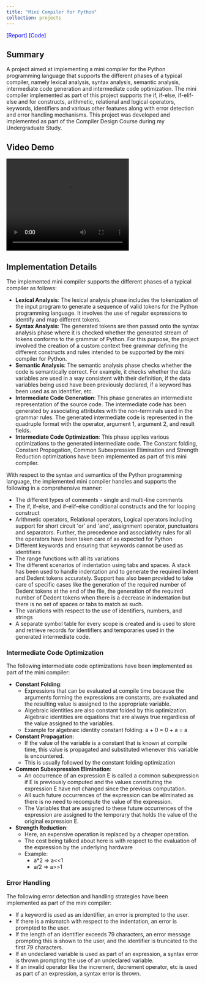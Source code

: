 ```yaml
---
title: "Mini Compiler for Python"
collection: projects
---
```


<style>
  video:target
  {
    outline:none;
    border:none;
  }

  a 
  {
    color: blue;
    text-decoration: none;
  }
</style>

<a style="text-decoration: none;" href="/files/Compiler_Design_Project_Report.pdf">[Report]</a>
<a style="text-decoration: none;" href="https://github.com/darshand15/Mini-Compiler-for-Python">[Code]</a>

## Summary

A project aimed at implementing a mini compiler for the Python programming language that supports the different phases of a typical compiler, namely lexical analysis, syntax analysis, semantic analysis, intermediate code generation and intermediate code optimization. The mini compiler implemented as part of this project supports the if, if-else, if-elif-else and for constructs, arithmetic, relational and logical operators, keywords, identifiers and various other features along with error detection and error handling mechanisms. This project was developed and implemented as part of the Compiler Design Course during my Undergraduate Study.

## Video Demo
  
<video id="CD_Project_video_demo" width="320" height="240" controls>
   <source src="/videos/CD_Project_Demo.mp4" type="video/mp4">
Your browser does not support the video tag.
</video>

## Implementation Details

The implemented mini compiler supports the different phases of a typical compiler as follows:

* **Lexical Analysis**: The lexical analysis phase includes the tokenization of the input program to generate a sequence of valid tokens for the Python programming language. It involves the use of regular expressions to identify and map different tokens.
* **Syntax Analysis**: The generated tokens are then passed onto the syntax analysis phase where it is checked whether the generated stream of tokens conforms to the grammar of Python. For this purpose, the project involved the creation of a custom context free grammar defining the different constructs and rules intended to be supported by the mini compiler for Python.
* **Semantic Analysis**: The semantic analysis phase checks whether the code is semantically correct. For example, it checks whether the data variables are used in a way consistent with their definition, if the data variables being used have been previously declared, if a keyword has been used as an identifier, etc.
* **Intermediate Code Generation**: This phase generates an intermediate representation of the source code. The intermediate code has been generated by associating attributes with the non-terminals used in the grammar rules. The generated intermediate code is represented in the quadruple format with the operator, argument 1, argument 2, and result fields.
* **Intermediate Code Optimization**: This phase applies various optimizations to the generated intermediate code. The Constant folding, Constant Propagation, Common Subexpression Elimination and Strength Reduction optimizations have been implemented as part of this mini compiler.

With respect to the syntax and semantics of the Python programming language, the implemented mini compiler handles and supports the following in a comprehensive manner:
 * The different types of comments - single and multi-line comments
 * The if, if-else, and if-elif-else conditional constructs and the for looping construct
 * Arithmetic operators, Relational operators, Logical operators including support for short circuit 'or' and 'and', assignment operator, punctuators and separators. Further, the precedence and associativity rules for all the operators have been taken care of as expected for Python
 * Different keywords and ensuring that keywords cannot be used as identifiers
 * The range functions with all its variations
 * The different scenarios of indentation using tabs and spaces. A stack has been used to handle indentation and to generate the required Indent and Dedent tokens accurately. Support has also been provided to take care of specific cases like the generation of the required number of Dedent tokens at the end of the file, the generation of the required number of Dedent tokens when there is a decrease in indentation but there is no set of spaces or tabs to match as such.
 * The variations with respect to the use of identifiers, numbers, and strings
 * A separate symbol table for every scope is created and is used to store and retrieve records for identifiers and temporaries used in the generated intermediate code.

### Intermediate Code Optimization

The following intermediate code optimizations have been implemented as part of the mini compiler:
 * **Constant Folding**:
    * Expressions that can be evaluated at compile time because the arguments forming the expressions are constants, are evaluated and the resulting value is assigned to the appropriate variable.
    * Algebraic identities are also constant folded by this optimization. Algebraic identities are equations that are always true regardless of the value assigned to the variables.
    * Example for algebraic identity constant folding: a + 0 = 0 + a = a
 * **Constant Propagation**:
    * If the value of the variable is a constant that is known at compile time, this value is propagated and substituted whenever this variable is encountered.
    * This is usually followed by the constant folding optimization
 * **Common Subexpression Elimination**:
    * An occurrence of an expression E is called a common subexpression if E is previously computed and the values constituting the expression E have not changed since the previous computation.
    * All such future occurrences of the expression can be eliminated as there is no need to recompute the value of the expression.
    * The Variables that are assigned to these future occurrences of the expression are assigned to the temporary that holds the value of the original expression E.
 * **Strength Reduction**:
    * Here, an expensive operation is replaced by a cheaper operation.
    * The cost being talked about here is with respect to the evaluation of the expression by the underlying hardware
    * Example:
        * a*2 => a&lt;&lt;1
        * a/2 => a&gt;&gt;1

### Error Handling

The following error detection and handling strategies have been implemented as part of the mini compiler:
 * If a keyword is used as an identifier, an error is prompted to the user.
 * If there is a mismatch with respect to the indentation, an error is prompted to the user.
 * If the length of an identifier exceeds 79 characters, an error message prompting this is shown to the user, and the identifier is truncated to the first 79 characters.
 * If an undeclared variable is used as part of an expression, a syntax error is thrown prompting the use of an undeclared variable.
 * If an invalid operator like the increment, decrement operator, etc is used as part of an expression, a syntax error is thrown.
